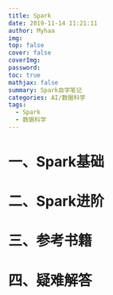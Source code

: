 ```yaml
---
title: Spark
date: 2019-11-14 11:21:11
author: Myhaa
img:
top: false
cover: false
coverImg:
password:
toc: true
mathjax: false
summary: Spark自学笔记
categories: AI/数据科学
tags:
  - Spark
  - 数据科学
---
```


# 一、Spark基础

# 二、Spark进阶

# 三、参考书籍

# 四、疑难解答


